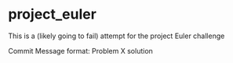 # project_euler
This is a (likely going to fail) attempt for the project Euler challenge

Commit Message format: 
    Problem X solution